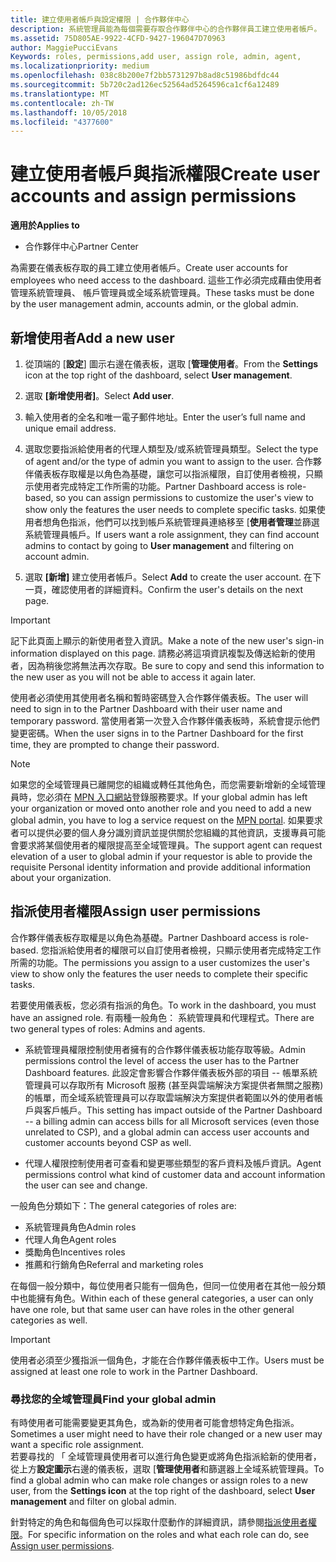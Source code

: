 ```yaml
---
title: 建立使用者帳戶與設定權限 | 合作夥伴中心
description: 系統管理員能為每個需要存取合作夥伴中心的合作夥伴員工建立使用者帳戶。
ms.assetid: 75D805AE-9922-4CFD-9427-196047D70963
author: MaggiePucciEvans
Keywords: roles, permissions,add user, assign role, admin, agent,
ms.localizationpriority: medium
ms.openlocfilehash: 038c8b200e7f2bb5731297b8ad8c51986bdfdc44
ms.sourcegitcommit: 5b720c2ad126ec52564ad5264596ca1cf6a12489
ms.translationtype: MT
ms.contentlocale: zh-TW
ms.lasthandoff: 10/05/2018
ms.locfileid: "4377600"
---
```

# <a name="create-user-accounts-and-assign-permissions"></a><span data-ttu-id="18db6-103">建立使用者帳戶與指派權限</span><span class="sxs-lookup"><span data-stu-id="18db6-103">Create user accounts and assign permissions</span></span>

**<span data-ttu-id="18db6-104">適用於</span><span class="sxs-lookup"><span data-stu-id="18db6-104">Applies to</span></span>**

-  <span data-ttu-id="18db6-105">合作夥伴中心</span><span class="sxs-lookup"><span data-stu-id="18db6-105">Partner Center</span></span>

<span data-ttu-id="18db6-106">為需要在儀表板存取的員工建立使用者帳戶。</span><span class="sxs-lookup"><span data-stu-id="18db6-106">Create user accounts for employees who need access to the dashboard.</span></span> <span data-ttu-id="18db6-107">這些工作必須完成藉由使用者管理系統管理員、 帳戶管理員或全域系統管理員。</span><span class="sxs-lookup"><span data-stu-id="18db6-107">These tasks must be done by the user management admin, accounts admin, or the global admin.</span></span> 


## <a name="add-a-new-user"></a><span data-ttu-id="18db6-108">新增使用者</span><span class="sxs-lookup"><span data-stu-id="18db6-108">Add a new user</span></span>

1. <span data-ttu-id="18db6-109">從頂端的 [**設定**] 圖示右邊在儀表板，選取 [**管理使用者**。</span><span class="sxs-lookup"><span data-stu-id="18db6-109">From the **Settings** icon at the top right of the dashboard, select **User management**.</span></span>

2.  <span data-ttu-id="18db6-110">選取 **\[新增使用者\]**。</span><span class="sxs-lookup"><span data-stu-id="18db6-110">Select **Add user**.</span></span>

3.  <span data-ttu-id="18db6-111">輸入使用者的全名和唯一電子郵件地址。</span><span class="sxs-lookup"><span data-stu-id="18db6-111">Enter the user’s full name and unique email address.</span></span>

4.  <span data-ttu-id="18db6-112">選取您要指派給使用者的代理人類型及/或系統管理員類型。</span><span class="sxs-lookup"><span data-stu-id="18db6-112">Select the type of agent and/or the type of admin you want to assign to the user.</span></span> <span data-ttu-id="18db6-113">合作夥伴儀表板存取權是以角色為基礎，讓您可以指派權限，自訂使用者檢視，只顯示使用者完成特定工作所需的功能。</span><span class="sxs-lookup"><span data-stu-id="18db6-113">Partner Dashboard access is role-based, so you can assign permissions to customize the user's view to show only the features the user needs to complete specific tasks.</span></span>  <span data-ttu-id="18db6-114">如果使用者想角色指派，他們可以找到帳戶系統管理員連絡移至 [**使用者管理**並篩選系統管理員帳戶。</span><span class="sxs-lookup"><span data-stu-id="18db6-114">If users want a role assignment, they can find account admins to contact by going to **User management** and filtering on account admin.</span></span>

5.  <span data-ttu-id="18db6-115">選取 **\[新增\]** 建立使用者帳戶。</span><span class="sxs-lookup"><span data-stu-id="18db6-115">Select **Add** to create the user account.</span></span> <span data-ttu-id="18db6-116">在下一頁，確認使用者的詳細資料。</span><span class="sxs-lookup"><span data-stu-id="18db6-116">Confirm the user's details on the next page.</span></span>

> [!IMPORTANT]  
> <span data-ttu-id="18db6-117">記下此頁面上顯示的新使用者登入資訊。</span><span class="sxs-lookup"><span data-stu-id="18db6-117">Make a note of the new user's sign-in information displayed on this page.</span></span> <span data-ttu-id="18db6-118">請務必將這項資訊複製及傳送給新的使用者，因為稍後您將無法再次存取。</span><span class="sxs-lookup"><span data-stu-id="18db6-118">Be sure to copy and send this information to the new user as you will not be able to access it again later.</span></span> 

<span data-ttu-id="18db6-119">使用者必須使用其使用者名稱和暫時密碼登入合作夥伴儀表板。</span><span class="sxs-lookup"><span data-stu-id="18db6-119">The user will need to sign in to the Partner Dashboard with their user name and temporary password.</span></span> <span data-ttu-id="18db6-120">當使用者第一次登入合作夥伴儀表板時，系統會提示他們變更密碼。</span><span class="sxs-lookup"><span data-stu-id="18db6-120">When the user signs in to the Partner Dashboard for the first time, they are prompted to change their password.</span></span> 

> [!NOTE]  
>  <span data-ttu-id="18db6-121">如果您的全域管理員已離開您的組織或轉任其他角色，而您需要新增新的全域管理員時，您必須在 [MPN 入口網站](https://partner.microsoft.com/support)登錄服務要求。</span><span class="sxs-lookup"><span data-stu-id="18db6-121">If your global admin has left your organization or moved onto another role and you need to add a new global admin, you have to log a service request on the [MPN portal](https://partner.microsoft.com/support).</span></span> <span data-ttu-id="18db6-122">如果要求者可以提供必要的個人身分識別資訊並提供關於您組織的其他資訊，支援專員可能會要求將某個使用者的權限提高至全域管理員。</span><span class="sxs-lookup"><span data-stu-id="18db6-122">The support agent can request elevation of a user to global admin if your requestor is able to provide the requisite Personal identity information and provide additional information about your organization.</span></span>

## <a name="assign-user-permissions"></a><span data-ttu-id="18db6-123">指派使用者權限</span><span class="sxs-lookup"><span data-stu-id="18db6-123">Assign user permissions</span></span>

<span data-ttu-id="18db6-124">合作夥伴儀表板存取權是以角色為基礎。</span><span class="sxs-lookup"><span data-stu-id="18db6-124">Partner Dashboard access is role-based.</span></span> <span data-ttu-id="18db6-125">您指派給使用者的權限可以自訂使用者檢視，只顯示使用者完成特定工作所需的功能。</span><span class="sxs-lookup"><span data-stu-id="18db6-125">The permissions you assign to a user customizes the user's view to show only the features the user needs to complete their specific tasks.</span></span> 

<span data-ttu-id="18db6-126">若要使用儀表板，您必須有指派的角色。</span><span class="sxs-lookup"><span data-stu-id="18db6-126">To work in the dashboard, you must have an assigned role.</span></span>  <span data-ttu-id="18db6-127">有兩種一般角色： 系統管理員和代理程式。</span><span class="sxs-lookup"><span data-stu-id="18db6-127">There are two general types of roles: Admins and agents.</span></span>

- <span data-ttu-id="18db6-128">系統管理員權限控制使用者擁有的合作夥伴儀表板功能存取等級。</span><span class="sxs-lookup"><span data-stu-id="18db6-128">Admin permissions control the level of access the user has to the Partner Dashboard features.</span></span> <span data-ttu-id="18db6-129">此設定會影響合作夥伴儀表板外部的項目 -- 帳單系統管理員可以存取所有 Microsoft 服務 (甚至與雲端解決方案提供者無關之服務) 的帳單，而全域系統管理員可以存取雲端解決方案提供者範圍以外的使用者帳戶與客戶帳戶。</span><span class="sxs-lookup"><span data-stu-id="18db6-129">This setting has impact outside of the Partner Dashboard -- a billing admin can access bills for all Microsoft services (even those unrelated to CSP), and a global admin can access user accounts and customer accounts beyond CSP as well.</span></span>

- <span data-ttu-id="18db6-130">代理人權限控制使用者可查看和變更哪些類型的客戶資料及帳戶資訊。</span><span class="sxs-lookup"><span data-stu-id="18db6-130">Agent permissions control what kind of customer data and account information the user can see and change.</span></span>
    
<span data-ttu-id="18db6-131">一般角色分類如下：</span><span class="sxs-lookup"><span data-stu-id="18db6-131">The general categories of roles are:</span></span> 
- <span data-ttu-id="18db6-132">系統管理員角色</span><span class="sxs-lookup"><span data-stu-id="18db6-132">Admin roles</span></span>
- <span data-ttu-id="18db6-133">代理人角色</span><span class="sxs-lookup"><span data-stu-id="18db6-133">Agent roles</span></span>
- <span data-ttu-id="18db6-134">獎勵角色</span><span class="sxs-lookup"><span data-stu-id="18db6-134">Incentives roles</span></span>
- <span data-ttu-id="18db6-135">推薦和行銷角色</span><span class="sxs-lookup"><span data-stu-id="18db6-135">Referral and marketing roles</span></span>


<span data-ttu-id="18db6-136">在每個一般分類中，每位使用者只能有一個角色，但同一位使用者在其他一般分類中也能擁有角色。</span><span class="sxs-lookup"><span data-stu-id="18db6-136">Within each of these general categories, a user can only have one role, but that same user can have roles in the other general categories as well.</span></span> 

>[!Important]
><span data-ttu-id="18db6-137">使用者必須至少獲指派一個角色，才能在合作夥伴儀表板中工作。</span><span class="sxs-lookup"><span data-stu-id="18db6-137">Users must be assigned at least one role to work in the Partner Dashboard.</span></span>


### <a name="find-your-global-admin"></a><span data-ttu-id="18db6-138">尋找您的全域管理員</span><span class="sxs-lookup"><span data-stu-id="18db6-138">Find your global admin</span></span>

<span data-ttu-id="18db6-139">有時使用者可能需要變更其角色，或為新的使用者可能會想特定角色指派。</span><span class="sxs-lookup"><span data-stu-id="18db6-139">Sometimes a user might need to have their role changed or a new user may want a specific role assignment.</span></span>  
<span data-ttu-id="18db6-140">若要尋找的 「 全域管理員使用者可以進行角色變更或將角色指派給新的使用者，從上方**設定圖示**右邊的儀表板，選取 [**管理使用者**和篩選器上全域系統管理員。</span><span class="sxs-lookup"><span data-stu-id="18db6-140">To find a global admin who can make role changes or assign roles to a new user, from the **Settings icon** at the top right of the dashboard, select **User management** and filter on global admin.</span></span> 

<span data-ttu-id="18db6-141">針對特定的角色和每個角色可以採取什麼動作的詳細資訊，請參閱[指派使用者權限](permissions-overview.md)。</span><span class="sxs-lookup"><span data-stu-id="18db6-141">For specific information on the roles and what each role can do, see [Assign user permissions](permissions-overview.md).</span></span>





